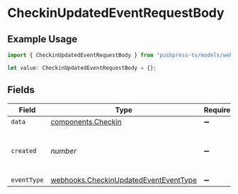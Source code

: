 # CheckinUpdatedEventRequestBody

## Example Usage

```typescript
import { CheckinUpdatedEventRequestBody } from "pushpress-ts/models/webhooks";

let value: CheckinUpdatedEventRequestBody = {};
```

## Fields

| Field                                                                                          | Type                                                                                           | Required                                                                                       | Description                                                                                    |
| ---------------------------------------------------------------------------------------------- | ---------------------------------------------------------------------------------------------- | ---------------------------------------------------------------------------------------------- | ---------------------------------------------------------------------------------------------- |
| `data`                                                                                         | [components.Checkin](../../models/components/checkin.md)                                       | :heavy_minus_sign:                                                                             | N/A                                                                                            |
| `created`                                                                                      | *number*                                                                                       | :heavy_minus_sign:                                                                             | Unix timestamp of the update event                                                             |
| `eventType`                                                                                    | [webhooks.CheckinUpdatedEventEventType](../../models/webhooks/checkinupdatedeventeventtype.md) | :heavy_minus_sign:                                                                             | N/A                                                                                            |